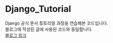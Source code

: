 # Django_Tutorial
Django 공식 문서 튜토리얼 과정을 연습해본 코드입니다.<br>
블로그에 작성된 글에 사용된 코드와 동일합니다.<br>
[블로그 링크 ](https://koggaeng.tistory.com/category/%EC%BD%94%EB%94%A9/Django%20-%20%ED%8A%9C%ED%86%A0%EB%A6%AC%EC%96%BC)

